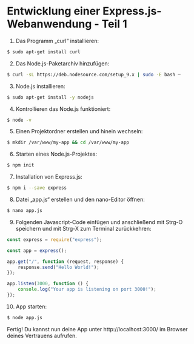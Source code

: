 # Entwicklung einer Express.js-Webanwendung - Teil 1

1. Das Programm „curl“ installieren:
```bash
$ sudo apt-get install curl
```

2. Das Node.js-Paketarchiv hinzufügen: 
```bash
$ curl -sL https://deb.nodesource.com/setup_9.x | sudo -E bash –
```

3. Node.js installieren: 
```bash
$ sudo apt-get install -y nodejs 
```

4. Kontrollieren das Node.js funktioniert:
```bash
$ node -v
```

5. Einen Projektordner erstellen und hinein wechseln:
```bash
$ mkdir /var/www/my-app && cd /var/www/my-app
```

6. Starten eines Node.js-Projektes: 
```bash
$ npm init
```

7. Installation von Express.js:
```bash
$ npm i --save express
```

8. Datei „app.js“ erstellen und den nano-Editor öffnen:
```bash
$ nano app.js
```

9. Folgenden Javascript-Code einfügen und anschließend mit Strg-O speichern und mit Strg-X zum Terminal zurückkehren:
```javascript
const express = require("express");

const app = express();

app.get("/", function (request, response) {
	response.send("Hello World!");
});

app.listen(3000, function () {
	console.log("Your app is listening on port 3000!");
});
```

10. App starten:
```bash
$ node app.js
```

Fertig! Du kannst nun deine App unter http://localhost:3000/ im Browser deines Vertrauens aufrufen.
